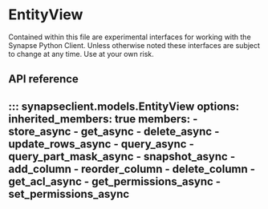 # EntityView

Contained within this file are experimental interfaces for working with the Synapse Python
Client. Unless otherwise noted these interfaces are subject to change at any time. Use
at your own risk.

## API reference

::: synapseclient.models.EntityView
    options:
        inherited_members: true
        members:
            - store_async
            - get_async
            - delete_async
            - update_rows_async
            - query_async
            - query_part_mask_async
            - snapshot_async
            - add_column
            - reorder_column
            - delete_column
            - get_acl_async
            - get_permissions_async
            - set_permissions_async
---
